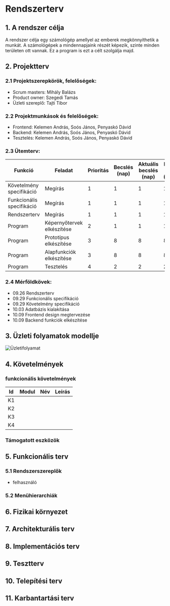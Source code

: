 ﻿# Rendszerterv
## 1. A rendszer célja

A rendszer célja egy számológép amellyel az emberek megkönnyíthetik a munkát. A számológépek a mindennapjaink részét képezik, szinte minden területen ott vannak. Ez a program is ezt a célt szolgálja majd.

## 2. Projektterv

### 2.1 Projektszerepkörök, felelőségek:
   * Scrum masters: Mihály Balázs
   * Product owner: Szegedi Tamás
   * Üzleti szereplő: Tajti Tibor
     
### 2.2 Projektmunkások és felelőségek:
   * Frontend: Kelemen András, Soós János, Penyaskó Dávid
   * Backend: Kelemen András, Soós János, Penyaskó Dávid
   * Tesztelés: Kelemen András, Soós János, Penyaskó Dávid
### 2.3 Ütemterv:

|Funkció                  | Feladat                                | Prioritás | Becslés (nap) | Aktuális becslés (nap) | Eltelt idő (nap) | Becsült idő (nap) |
|-------------------------|----------------------------------------|-----------|---------------|------------------------|------------------|---------------------|
|Követelmény specifikáció |Megírás                                 |         1 |             1 |                      1 |                1 |                   1 |             
|Funkcionális specifikáció|Megírás                                 |         1 |             1 |                      1 |                1 |                   1 |
|Rendszerterv             |Megírás                                 |         1 |             1 |                      1 |                1 |                   1 |
|Program                  |Képernyőtervek elkészítése              |         2 |             1 |                      1 |                1 |                   1 |
|Program                  |Prototípus elkészítése                  |         3 |             8 |                      8 |                8 |                   8 |
|Program                  |Alapfunkciók elkészítése                |         3 |             8 |                      8 |                8 |                   8 |
|Program                  |Tesztelés                               |         4 |             2 |                      2 |                2 |                   2 |

### 2.4 Mérföldkövek:

 - 09.26 Rendszerterv
 - 09.29 Funkcionális specifikáció
 - 09.29 Követelmény specifikáció
 - 10.03 Adatbázis kialakítása
 - 10.09 Frontend design megtervezése
 - 10.09 Backend funkciók elkészítése

## 3. Üzleti folyamatok modellje



![Üzletifolyamat](../Project/Pictures/uzleti_folyamatok_modellje.png)

## 4. Követelmények

### funkcionális követelmények

| Id | Modul | Név | Leírás |
| :---: | --- | --- | --- |
| K1 |  |  |  |
| K2 |  |  |  |
| K3 |  |  |  |
| K4 |  |  |  |

### Támogatott eszközök


## 5. Funkcionális terv

### 5.1 Rendszerszereplők

- felhasználó

### 5.2 Menühierarchiák
  
## 6. Fizikai környezet




## 7. Architekturális terv



## 8. Implementációs terv


## 9. Tesztterv



## 10. Telepítési terv



## 11. Karbantartási terv

